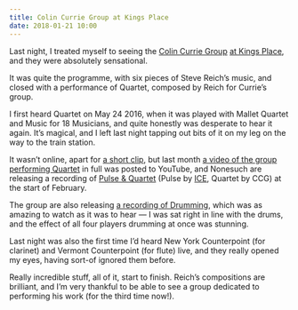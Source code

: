 ```yaml
---
title: Colin Currie Group at Kings Place
date: 2018-01-21 10:00
---
```


Last night, I treated myself to seeing the [Colin Currie Group][] [at Kings Place][programme], and they were absolutely sensational.

It was quite the programme, with six pieces of Steve Reich’s music, and closed with a performance of Quartet, composed by Reich for Currie’s group.

I first heard Quartet on May 24 2016, when it was played with Mallet Quartet and Music for 18 Musicians, and quite honestly was desperate to hear it again. It’s magical, and I left last night tapping out bits of it on my leg on the way to the train station.

It wasn’t online, apart for [a short clip][soundcloud-quartet], but last month [a video of the group performing Quartet][youtube-quartet] in full was posted to YouTube, and Nonesuch are releasing a recording of [Pulse & Quartet][pulse-quartet] (Pulse by [ICE][], Quartet by CCG) at the start of February.

The group are also releasing [a recording of Drumming][drumming], which was as amazing to watch as it was to hear — I was sat right in line with the drums, and the effect of all four players drumming at once was stunning.

Last night was also the first time I’d heard New York Counterpoint (for clarinet) and Vermont Counterpoint (for flute) live, and they really opened my eyes, having sort-of ignored them before.

Really incredible stuff, all of it, start to finish. Reich’s compositions are brilliant, and I’m very thankful to be able to see a group dedicated to performing his work (for the third time now!).

[Colin Currie Group]: http://www.colincurriegroup.com
[programme]: https://www.kingsplace.co.uk/whats-on/contemporary/time-phase/
[soundcloud-quartet]: https://soundcloud.com/colin-currie-perc/colin-currie-group-steve-reich-quartet-excerpt
[youtube-quartet]: https://www.youtube.com/watch?v=-8y8N4Z8tkQ
[pulse-quartet]: http://www.colincurriegroup.com/2017/12/world-premiere-recording-of-steve-reichs-quartet/
[ICE]: https://www.iceorg.org
[drumming]: http://www.colincurriegroup.com/2018/01/pre-order-the-groups-first-recording/
